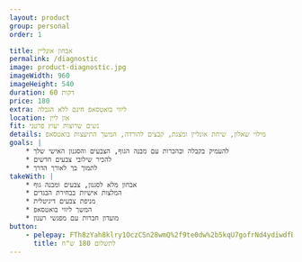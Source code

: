 ```yaml
---
layout: product
group: personal
order: 1

title: אבחון אונליין
permalink: /diagnostic
image: product-diagnostic.jpg
imageWidth: 960
imageHeight: 540
duration: 60 דקות
price: 180
extra: ליווי בואטסאפ חינם ללא הגבלה
location: און ליין
fit: נשים שרוצות יעוץ פרטני
details: מילוי שאלון, שיחת אונליין ומצגת, קבצים להורדה, המשך התיעצות בואטסאפ
goals: |
    * להעמיק בקבלה ובהכרות עם מבנה הגוף, הצבעים והסגנון האישי שלך
    * להכיר שילובי צבעים חדשים
    * לתמוך בך לאורך הדרך
takeWith: |
    * אבחון מלא לסגנון, צבעים ומבנה גוף
    * המלצות אישיות בבחירת הבגדים
    * מניפת צבעים דיגיטלית
    * המשך ליווי בואטסאפ
    * מועדון חברות עם מפגשי רענון
button:
    - pelepay: FTh8zYah8klry1OczCSn28wmQ%2f9te0dw%2b5kqU7gofrNd4ydiwdfBhll1Qp7cTE9GilAqu5bQfy1jh74%2fa9Go2z0xGnp%2bQdygiJc9iELpozjK2mMC6iT%2f8%2f0XkNvj%2bLppQyRDYfgfisk%3d
      title: לתשלום 180 ש"ח
---
```

